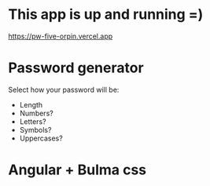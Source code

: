 # This app is up and running =)
https://pw-five-orpin.vercel.app

# Password generator
Select how your password will be:
* Length
* Numbers?
* Letters?
* Symbols?
* Uppercases?

# Angular + Bulma css
